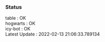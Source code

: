 ### Status


table : OK  
hogwarts : OK  
icy-bot : OK  
Latest Update : 2022-02-13 21:06:33.789134
